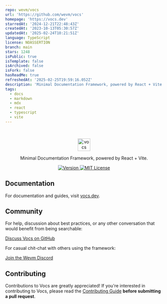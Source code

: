 ```yaml
---
repo: wevm/vocs
url: 'https://github.com/wevm/vocs'
homepage: 'https://vocs.dev'
starredAt: '2024-12-21T22:48:43Z'
createdAt: '2023-10-13T05:30:57Z'
updatedAt: '2025-02-24T10:21:51Z'
language: TypeScript
license: NOASSERTION
branch: main
stars: 1248
isPublic: true
isTemplate: false
isArchived: false
isFork: false
hasReadMe: true
refreshedAt: '2025-02-25T19:59:16.052Z'
description: 'Minimal Documentation Framework, powered by React + Vite.'
tags:
  - docs
  - markdown
  - mdx
  - react
  - typescript
  - vite
---
```


<br/>

<p align="center">
  <a href="https://vocs.dev">
    <picture>
      <source media="(prefers-color-scheme: dark)" srcset="https://github.com/wevm/vocs/blob/main/.github/vocs-logo-dark.svg">
      <img alt="vocs logo" src="https://github.com/wevm/vocs/blob/main/.github/vocs-logo-light.svg" width="auto" height="40">
    </picture>
  </a>
</p>

<p align="center">
  Minimal Documentation Framework, powered by React + Vite.
<p>

<p align="center">
  <a href="https://www.npmjs.com/package/vocs">
    <picture>
      <source media="(prefers-color-scheme: dark)" srcset="https://img.shields.io/npm/v/vocs?colorA=21262d&colorB=21262d&style=flat">
      <img src="https://img.shields.io/npm/v/vocs?colorA=f6f8fa&colorB=f6f8fa&style=flat" alt="Version">
    </picture>
  </a>
  <a href="https://github.com/wevm/vocs/blob/main/LICENSE">
    <picture>
      <source media="(prefers-color-scheme: dark)" srcset="https://img.shields.io/npm/l/vocs?colorA=21262d&colorB=21262d&style=flat">
      <img src="https://img.shields.io/npm/l/vocs?colorA=f6f8fa&colorB=f6f8fa&style=flat" alt="MIT License">
    </picture>
  </a>
</p>


## Documentation

For documentation and guides, visit [vocs.dev](https://vocs.dev).

## Community

For help, discussion about best practices, or any other conversation that would benefit from being searchable:

[Discuss Vocs on GitHub](https://github.com/wevm/vocs/discussions)

For casual chit-chat with others using the framework:

[Join the Wevm Discord](https://discord.gg/SghfWBKexF)

## Contributing

Contributions to Vocs are greatly appreciated! If you're interested in contributing to Vocs, please read the [Contributing Guide](https://github.com/wevm/vocs/blob/main/.github/CONTRIBUTING.md) **before submitting a pull request**.

